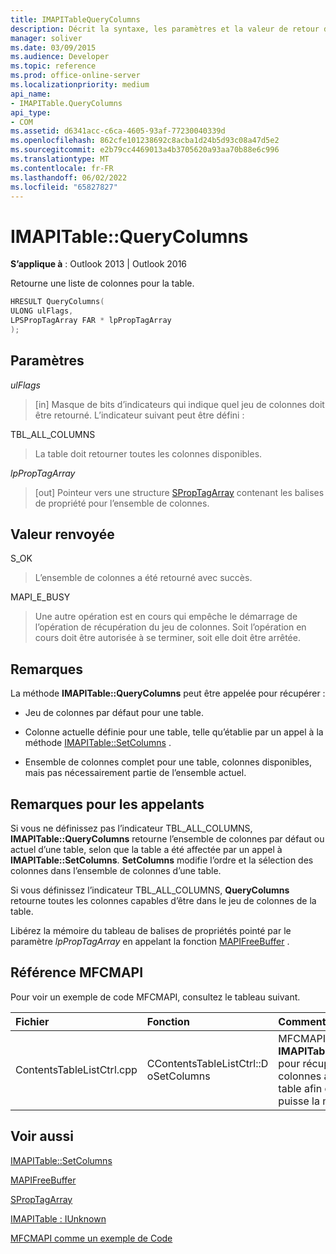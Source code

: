 ```yaml
---
title: IMAPITableQueryColumns
description: Décrit la syntaxe, les paramètres et la valeur de retour d’IMAPITable QueryColumns, qui retourne une liste de colonnes pour la table.
manager: soliver
ms.date: 03/09/2015
ms.audience: Developer
ms.topic: reference
ms.prod: office-online-server
ms.localizationpriority: medium
api_name:
- IMAPITable.QueryColumns
api_type:
- COM
ms.assetid: d6341acc-c6ca-4605-93af-77230040339d
ms.openlocfilehash: 862cfe101238692c8acba1d24b5d93c08a47d5e2
ms.sourcegitcommit: e2b79cc4469013a4b3705620a93aa70b88e6c996
ms.translationtype: MT
ms.contentlocale: fr-FR
ms.lasthandoff: 06/02/2022
ms.locfileid: "65827827"
---
```

# <a name="imapitablequerycolumns"></a>IMAPITable::QueryColumns

  
  
**S’applique à** : Outlook 2013 | Outlook 2016 
  
Retourne une liste de colonnes pour la table.
  
```cpp
HRESULT QueryColumns(
ULONG ulFlags,
LPSPropTagArray FAR * lpPropTagArray
);
```

## <a name="parameters"></a>Paramètres

 _ulFlags_
  
> [in] Masque de bits d’indicateurs qui indique quel jeu de colonnes doit être retourné. L’indicateur suivant peut être défini :
    
TBL_ALL_COLUMNS 
  
> La table doit retourner toutes les colonnes disponibles.
    
 _lpPropTagArray_
  
> [out] Pointeur vers une structure [SPropTagArray](sproptagarray.md) contenant les balises de propriété pour l’ensemble de colonnes. 
    
## <a name="return-value"></a>Valeur renvoyée

S_OK 
  
> L’ensemble de colonnes a été retourné avec succès.
    
MAPI_E_BUSY 
  
> Une autre opération est en cours qui empêche le démarrage de l’opération de récupération du jeu de colonnes. Soit l’opération en cours doit être autorisée à se terminer, soit elle doit être arrêtée.
    
## <a name="remarks"></a>Remarques

La méthode **IMAPITable::QueryColumns** peut être appelée pour récupérer : 
  
- Jeu de colonnes par défaut pour une table.
    
- Colonne actuelle définie pour une table, telle qu’établie par un appel à la méthode [IMAPITable::SetColumns](imapitable-setcolumns.md) . 
    
- Ensemble de colonnes complet pour une table, colonnes disponibles, mais pas nécessairement partie de l’ensemble actuel.
    
## <a name="notes-to-callers"></a>Remarques pour les appelants

Si vous ne définissez pas l’indicateur TBL_ALL_COLUMNS, **IMAPITable::QueryColumns** retourne l’ensemble de colonnes par défaut ou actuel d’une table, selon que la table a été affectée par un appel à **IMAPITable::SetColumns**. **SetColumns** modifie l’ordre et la sélection des colonnes dans l’ensemble de colonnes d’une table. 
  
Si vous définissez l’indicateur TBL_ALL_COLUMNS, **QueryColumns** retourne toutes les colonnes capables d’être dans le jeu de colonnes de la table. 
  
Libérez la mémoire du tableau de balises de propriétés pointé par le paramètre  _lpPropTagArray_ en appelant la fonction [MAPIFreeBuffer](mapifreebuffer.md) . 
  
## <a name="mfcmapi-reference"></a>Référence MFCMAPI

Pour voir un exemple de code MFCMAPI, consultez le tableau suivant.
  
|**Fichier**|**Fonction**|**Commentaire**|
|:-----|:-----|:-----|
|ContentsTableListCtrl.cpp  <br/> |CContentsTableListCtrl::D oSetColumns  <br/> |MFCMAPI utilise la méthode **IMAPITable::QueryColumns** pour récupérer le jeu de colonnes actuel pour une table afin que l’utilisateur puisse la modifier. |
   
## <a name="see-also"></a>Voir aussi



[IMAPITable::SetColumns](imapitable-setcolumns.md)
  
[MAPIFreeBuffer](mapifreebuffer.md)
  
[SPropTagArray](sproptagarray.md)
  
[IMAPITable : IUnknown](imapitableiunknown.md)


[MFCMAPI comme un exemple de Code](mfcmapi-as-a-code-sample.md)

